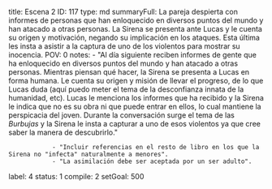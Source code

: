 title:          Escena 2
ID:             117
type:           md
summaryFull:    La pareja despierta con informes de personas que han enloquecido en diversos puntos del mundo y han atacado a otras personas. La Sirena se presenta ante Lucas y le cuenta su origen y motivación, negando su implicación en los ataques. Esta última les insta a asistir a la captura de uno de los violentos para mostrar su inocencia.
POV:            0
notes:          - "Al día siguiente reciben informes de gente que ha enloquecido en diversos puntos del mundo y han atacado a otras personas. Mientras piensan qué hacer, la Sirena se presenta a Lucas en forma humana. Le cuenta su origen y misión de llevar el progreso, de lo que Lucas duda (aquí puedo meter el tema de la desconfianza innata de la humanidad, etc). Lucas le menciona los informes que ha recibido y la Sirena le indica que no es su obra ni que puede entrar en ellos, lo cual mantiene la perspicacia del joven. Durante la conversación surge el tema de las *Burbujas* y la Sirena le insta a capturar a uno de esos violentos ya que cree saber la manera de descubrirlo."
                
                - "Incluir referencias en el resto de libro en los que la Sirena no "infecta" naturalmente a menores".
                - "La asimilación debe ser aceptada por un ser adulto".
label:          4
status:         1
compile:        2
setGoal:        500


